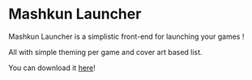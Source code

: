 # Mashkun Launcher
Mashkun Launcher is a simplistic front-end for launching your games !

All with simple theming per game and cover art based list.

You can download it [here](https://licorice45.itch.io/mashkun-launcher)!
